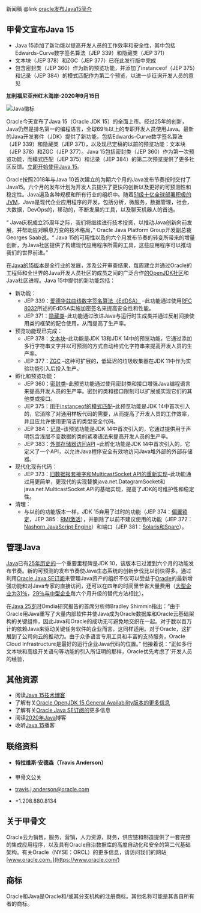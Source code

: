 新闻稿 @link [oracle发布Java15简介](https://www.oracle.com/news/announcement/oracle-announces-java-15-091520.html)

## 甲骨文宣布Java 15



- Java 15添加了新功能以提高开发人员的工作效率和安全性，其中包括Edwards-Curve数字签名算法（JEP 339）和隐藏类（JEP 371）
- 文本块（JEP 378）和ZGC（JEP 377）已在此发行版中完成
- 包含密封类（JEP 360）作为新的预览功能，并添加了instanceof（JEP 375）和记录（JEP 384）的模式匹配作为第二个预览，以进一步征询开发人员的意见



**加利福尼亚州红木海岸-2020年9月15日**

![Java徽标](https://www.oracle.com/oce/press/assets/CONT3F1340E86D91451E80213DA41423DB63/native/rc24-java-25yrs.gif)

Oracle今天宣布了Java 15（Oracle JDK 15）的全面上市。经过25年的创新，Java仍然是排名第一的编程语言，全球69％以上的专职开发人员使用Java。最新的Java开发套件（JDK）提供了新功能，包括Edwards-Curve数字签名算法（JEP 339）和隐藏类（JEP 371），以及现已定稿的以前的预览功能：文本块（JEP 378）和ZGC（JEP 377）。Java 15包括密封类（JEP 360）作为第一次预览功能，而模式匹配（JEP 375）和记录（JEP 384）的第二次预览提供了更多社区反馈。[立即开始使用Java 15](http://www.oracle.com/java)。

Oracle按照2018年与Java 10首次建立的为期六个月的Java发布节奏按时交付了Java15。六个月的发布计划为开发人员提供了更快的创新以及更好的可预测性和稳定性。Java遍及各种规模和所有行业的组织中。随着[51级十亿全球部署积极的JVM](https://blogs.oracle.com/java/java-in-2020)，Java是现代企业应用程序的开发，包括分析，微服务，数据管理，社会，大数据，DevOps的，移动的，不断发展的工具，以及聊天机器人的首选。

“ Java庆祝成立25周年之际，我们将继续进行技术投资，以推动Java创新向前发展，并帮助应对瞬息万变的技术格局，” Oracle Java Platform Group开发副总裁Georges Saab说。“ Java 15的可用性以及向六个月发布节奏的转变所带来的增量创新，为Java社区提供了构建现代应用程序所需的工具，这些应用程序可以推动我们的世界前进。”

在[Java的15版本](https://blogs.oracle.com/java-platform-group/the-arrival-of-java-15)是全行业的发展，涉及公开审查结果，每周建立并通过Oracle的工程师和全世界的Java开发人员社区的成员之间的广泛合作[的OpenJDK社区](http://openjdk.java.net/)和Java社区进程。Java 15中提供的新功能包括：

- 新功能：
  - JEP 339：[爱德华兹曲线数字签名算法（EdDSA）](https://openjdk.java.net/jeps/339) –此功能通过使用[RFC 8032](https://tools.ietf.org/html/rfc8032)所述的EdDSA实施加密签名来提高安全性和性能。
  - JEP 371：[隐藏类](https://openjdk.java.net/jeps/371)–此功能通过改进Java与运行时生成类并通过反射间接使用类的框架的配合使用，从而提高了生产率。
- 预览功能现已完成：
  - JEP 378：[文本块](https://openjdk.java.net/jeps/378)–此功能是JDK 13和JDK 14中的预览功能，它通过添加多行字符串文字并以可预测的方式自动格式化字符串来提高开发人员的生产率。
  - JEP 377：[ZGC](https://openjdk.java.net/jeps/377) –这种可扩展的，低延迟的垃圾收集器在JDK 11中作为实验功能引入后投入生产。
- 孵化和预览功能：
  - JEP 360：[密封类](https://openjdk.java.net/jeps/360)–此预览功能通过使用密封类和接口增强Java编程语言来提高开发人员的生产率。密封的类和接口限制可以扩展或实现它们的其他类或接口。
  - JEP 375：[用于instanceof的模式匹配](https://openjdk.java.net/jeps/375)–此预览功能是JDK 14中首次引入的，它消除了对通用样板代码的需要，从而提高了开发人员的工作效率，并且应允许使用更简洁的类型安全代码。
  - JEP 384：[记录](https://openjdk.java.net/jeps/384)–该预览功能是JDK 14中首次引入的，它通过提供用于声明包含浅层不变数据的类的紧凑语法来提高开发人员的生产率。 
  - JEP 383：[外部存储器访问API](https://openjdk.java.net/jeps/383) –此孵化功能是JDK 14中首次引入的，它定义了一个API，以允许Java程序安全有效地访问Java堆外部的外部存储器。
- 现代化现有代码：
  - JEP 373：[旧数据报套接字和MulticastSocket API的重新实现](https://openjdk.java.net/jeps/373)–此功能通过用更简单，更现代的实现替换java.net.DatagramSocket和java.net.MulticastSocket API的基础实现，提高了JDK的可维护性和稳定性。
- 清理：
  - 与以前的功能版本一样，JDK 15弃用了过时的功能（JEP 374：[偏置锁定](https://openjdk.java.net/jeps/374)，JEP 385：[RMI激活](https://openjdk.java.net/jeps/385)），并删除了以前不建议使用的功能（JEP 372：[Nashorn JavaScript Engine](https://openjdk.java.net/jeps/372)）和端口（JEP 381：[Solaris和Sparc](https://openjdk.java.net/jeps/381)）。

## 管理Java

[Java](https://www.oracle.com/java/moved-by-java/)已有[25年历史的](https://www.oracle.com/java/moved-by-java/)一个重要里程碑是JDK 10，该版本已过渡到六个月的功能发布节奏。新的可预测的发布节奏使Java生态系统的创新步伐比以前快得多。通过利用[Oracle Java SE订阅](https://www.oracle.com/java/java-se-subscription.html)来管理Java资产的组织不仅可以受益于[Oracle](https://www.oracle.com/java/java-se-subscription.html)的最新增强功能和对Java专家的直接访问，还可以在四年的时间里节省大量费用（[大型企业为31％](https://www.oracle.com/a/ocom/resources/the-next-decade-of-java-(2).pdf)，[29％与中型企业](https://www.oracle.com/a/ocom/resources/java_for_mid-size_enterprises.pdf)每六个月升级的替代方法相比）。

在[Java 25岁时](https://www.oracle.com/a/ocom/docs/corporate/analystrelations/omdia-java-turns-25.pdf)Omdia研究报告的首席分析师Bradley Shimmin指出：“由于Oracle用Java重写了大量内部软件并使Java成为Oracle数据库和Oracle云基础架构的关键组件，因此Java和Oracle的成功无可避免地交织在一起。对于数以百万计的依赖Java来驱动关键任务软件的企业而言，这同样适用。对于Oracle，这扩展到了公司向云的推动力。由于众多语言专用工具和丰富的支持服务，Oracle Cloud Infrastructure是最好的运行企业Java代码的位置。” 他接着说：“正如多行文本块和高级开关语句等功能的引入所证明的那样，Oracle优先考虑了'开发人员的经验，

## 其他资源

- 阅读[Java 15技术博客](https://blogs.oracle.com/java-platform-group/the-arrival-of-java-15)
- 了解有关[Oracle OpenJDK 15 General Availability版本的更多信息](https://jdk.java.net/15/)
- 了解有关[Oracle Java SE订阅的](https://www.oracle.com/a/tech/docs/javase-subscription-datasheet.pdf)更多信息
- 阅读[2020年Java](https://blogs.oracle.com/java/java-in-2020)博客
- 收听[Java 15](https://inside.java/podcast)播客

## 联络资料

- #### 特拉维斯·安德森（Travis Anderson）

- 甲骨文公关

- [travis.j.anderson@oracle.com](mailto:travis.j.anderson@oracle.com)

- +1.208.880.8134

## 关于甲骨文

Oracle云为销售，服务，营销，人力资源，财务，供应链和制造提供了一套完整的集成应用程序，以及具有Oracle自治数据库的高度自动化和安全的第二代基础架构。有关Oracle（NYSE：ORCL）的更多信息，请访问我们的网站[www.oracle.com。](https://www.oracle.com/)

## 商标

Oracle和Java是Oracle和/或其分支机构的注册商标。其他名称可能是其各自所有者的商标。